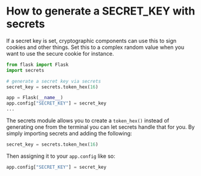 # How to generate a SECRET_KEY with secrets

If a secret key is set, cryptographic components can use this to sign cookies and other things. Set this to a complex random value when you want to use the secure cookie for instance.

```python
from flask import Flask
import secrets

# generate a secret key via secrets
secret_key = secrets.token_hex(16)

app = Flask(__name__)
app.config["SECRET_KEY"] = secret_key
...
```

The secrets module allows you to create a `token_hex()` instead of generating one from the terminal you can let secrets handle that for you. By simply importing secrets and adding the following:

```python
secret_key = secrets.token_hex(16)
```

Then assigning it to your `app.config` like so:

```python
app.config["SECRET_KEY"] = secret_key
```
